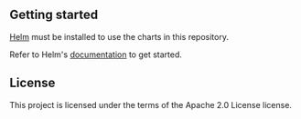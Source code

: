 ## Getting started

[Helm](https://helm.sh) must be installed to use the charts in this repository.

Refer to Helm's [documentation](https://helm.sh/docs/) to get started.

## License

This project is licensed under the terms of the Apache 2.0 License license.